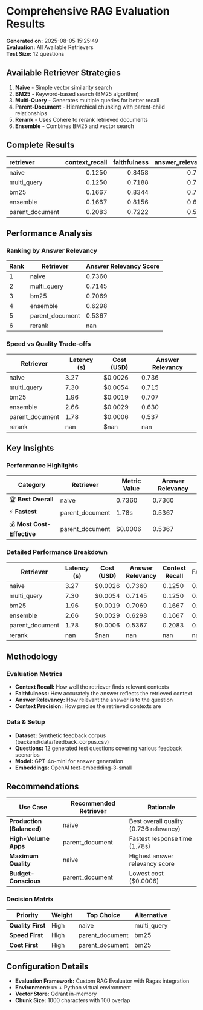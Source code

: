 # Comprehensive RAG Evaluation Results
        
**Generated on:** 2025-08-05 15:25:49  
**Evaluation:** All Available Retrievers  
**Test Size:** 12 questions

## Available Retriever Strategies

1. **Naive** - Simple vector similarity search
2. **BM25** - Keyword-based search (BM25 algorithm)  
3. **Multi-Query** - Generates multiple queries for better recall
4. **Parent-Document** - Hierarchical chunking with parent-child relationships
5. **Rerank** - Uses Cohere to rerank retrieved documents
6. **Ensemble** - Combines BM25 and vector search

## Complete Results

| retriever       |   context_recall |   faithfulness |   answer_relevancy |   context_precision |   avg_latency_s |   total_cost_usd |   num_questions | error                                                                                                                                                                                                               |
|:----------------|-----------------:|---------------:|-------------------:|--------------------:|----------------:|-----------------:|----------------:|:--------------------------------------------------------------------------------------------------------------------------------------------------------------------------------------------------------------------|
| naive           |           0.1250 |         0.8458 |             0.7360 |              0.1223 |          3.2728 |           0.0026 |         12.0000 | nan                                                                                                                                                                                                                 |
| multi_query     |           0.1250 |         0.7188 |             0.7145 |              0.1087 |          7.3042 |           0.0054 |         12.0000 | nan                                                                                                                                                                                                                 |
| bm25            |           0.1667 |         0.8344 |             0.7069 |              0.1458 |          1.9550 |           0.0019 |         12.0000 | nan                                                                                                                                                                                                                 |
| ensemble        |           0.1667 |         0.8156 |             0.6298 |              0.0576 |          2.6602 |           0.0029 |         12.0000 | nan                                                                                                                                                                                                                 |
| parent_document |           0.2083 |         0.7222 |             0.5367 |              0.0833 |          1.7796 |           0.0006 |         12.0000 | nan                                                                                                                                                                                                                 |
## Performance Analysis

### Ranking by Answer Relevancy

| Rank | Retriever | Answer Relevancy Score |
|------|-----------|------------------------|
| 1 | naive | 0.7360 |
| 2 | multi_query | 0.7145 |
| 3 | bm25 | 0.7069 |
| 4 | ensemble | 0.6298 |
| 5 | parent_document | 0.5367 |
| 6 | rerank | nan |

### Speed vs Quality Trade-offs

| Retriever | Latency (s) | Cost (USD) | Answer Relevancy |
|-----------|-------------|------------|------------------|
| naive | 3.27 | $0.0026 | 0.736 |
| multi_query | 7.30 | $0.0054 | 0.715 |
| bm25 | 1.96 | $0.0019 | 0.707 |
| ensemble | 2.66 | $0.0029 | 0.630 |
| parent_document | 1.78 | $0.0006 | 0.537 |
| rerank | nan | $nan | nan |

## Key Insights

### Performance Highlights

| Category | Retriever | Metric Value | Answer Relevancy |
|----------|-----------|--------------|------------------|
| 🏆 **Best Overall** | naive | 0.7360 | 0.7360 |
| ⚡ **Fastest** | parent_document | 1.78s | 0.5367 |
| 💰 **Most Cost-Effective** | parent_document | $0.0006 | 0.5367 |

### Detailed Performance Breakdown

| Retriever | Latency (s) | Cost (USD) | Answer Relevancy | Context Recall | Faithfulness |
|-----------|-------------|------------|------------------|----------------|--------------|
| naive | 3.27 | $0.0026 | 0.7360 | 0.1250 | 0.8458 |
| multi_query | 7.30 | $0.0054 | 0.7145 | 0.1250 | 0.7188 |
| bm25 | 1.96 | $0.0019 | 0.7069 | 0.1667 | 0.8344 |
| ensemble | 2.66 | $0.0029 | 0.6298 | 0.1667 | 0.8156 |
| parent_document | 1.78 | $0.0006 | 0.5367 | 0.2083 | 0.7222 |
| rerank | nan | $nan | nan | nan | nan |

## Methodology

### Evaluation Metrics
- **Context Recall:** How well the retriever finds relevant contexts
- **Faithfulness:** How accurately the answer reflects the retrieved context  
- **Answer Relevancy:** How relevant the answer is to the question
- **Context Precision:** How precise the retrieved contexts are

### Data & Setup
- **Dataset:** Synthetic feedback corpus (backend/data/feedback_corpus.csv)
- **Questions:** 12 generated test questions covering various feedback scenarios
- **Model:** GPT-4o-mini for answer generation
- **Embeddings:** OpenAI text-embedding-3-small

## Recommendations

| Use Case | Recommended Retriever | Rationale |
|----------|----------------------|-----------|
| **Production (Balanced)** | naive | Best overall quality (0.736 relevancy) |
| **High-Volume Apps** | parent_document | Fastest response time (1.78s) |
| **Maximum Quality** | naive | Highest answer relevancy score |
| **Budget-Conscious** | parent_document | Lowest cost ($0.0006) |

### Decision Matrix

| Priority | Weight | Top Choice | Alternative |
|----------|--------|------------|-------------|
| **Quality First** | High | naive | multi_query |
| **Speed First** | High | parent_document | bm25 |
| **Cost First** | High | parent_document | bm25 |

## Configuration Details
- **Evaluation Framework:** Custom RAG Evaluator with Ragas integration
- **Environment:** uv + Python virtual environment
- **Vector Store:** Qdrant in-memory
- **Chunk Size:** 1000 characters with 100 overlap
